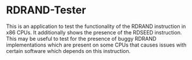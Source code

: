 # RDRAND-Tester
This is an application to test the functionality of the RDRAND instruction in x86 CPUs. It additionally shows the presence of the RDSEED instruction. This may be useful to test for the presence of buggy RDRAND implementations which are present on some CPUs that causes issues with certain software which depends on this instruction.
